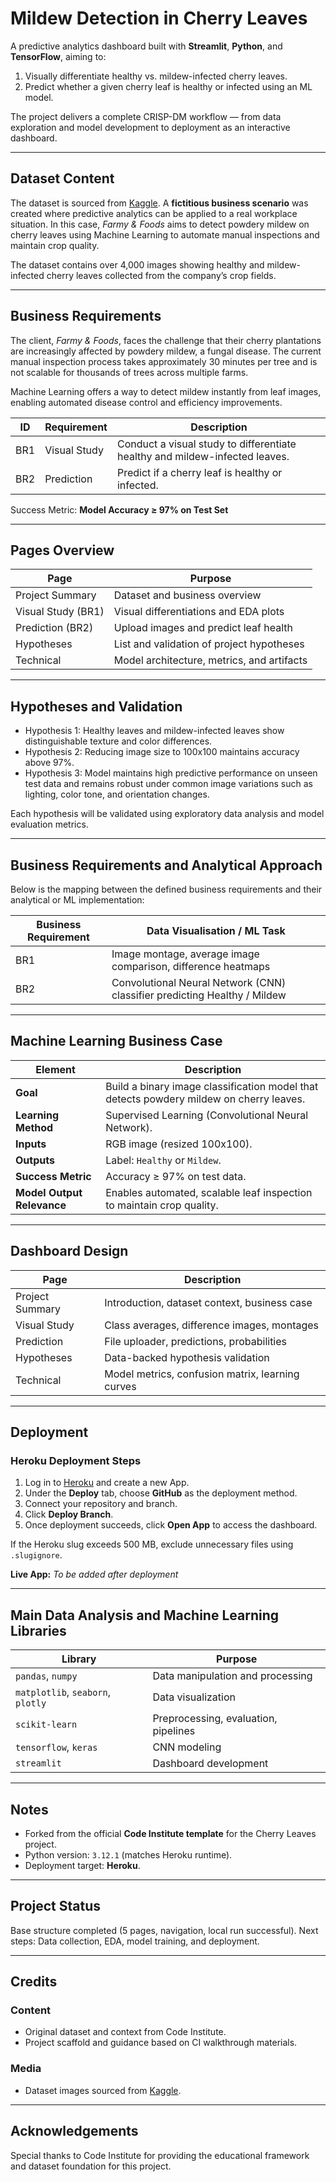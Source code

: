# Mildew Detection in Cherry Leaves

A predictive analytics dashboard built with **Streamlit**, **Python**, and **TensorFlow**, aiming to:
1. Visually differentiate healthy vs. mildew-infected cherry leaves.
2. Predict whether a given cherry leaf is healthy or infected using an ML model.

The project delivers a complete CRISP-DM workflow — from data exploration and model development to deployment as an interactive dashboard.

---

## Dataset Content

The dataset is sourced from [Kaggle](https://www.kaggle.com/codeinstitute/cherry-leaves).
A **fictitious business scenario** was created where predictive analytics can be applied to a real workplace situation.
In this case, *Farmy & Foods* aims to detect powdery mildew on cherry leaves using Machine Learning to automate manual inspections and maintain crop quality.

The dataset contains over 4,000 images showing healthy and mildew-infected cherry leaves collected from the company’s crop fields.

---

## Business Requirements

The client, *Farmy & Foods*, faces the challenge that their cherry plantations are increasingly affected by powdery mildew, a fungal disease. The current manual inspection process takes approximately 30 minutes per tree and is not scalable for thousands of trees across multiple farms.

Machine Learning offers a way to detect mildew instantly from leaf images, enabling automated disease control and efficiency improvements.

| ID | Requirement | Description |
|----|--------------|-------------|
| BR1 | Visual Study | Conduct a visual study to differentiate healthy and mildew-infected leaves. |
| BR2 | Prediction | Predict if a cherry leaf is healthy or infected. |

Success Metric: **Model Accuracy ≥ 97% on Test Set**

---

## Pages Overview

| Page | Purpose |
|------|----------|
| Project Summary | Dataset and business overview |
| Visual Study (BR1) | Visual differentiations and EDA plots |
| Prediction (BR2) | Upload images and predict leaf health |
| Hypotheses | List and validation of project hypotheses |
| Technical | Model architecture, metrics, and artifacts |

---

## Hypotheses and Validation

- Hypothesis 1: Healthy leaves and mildew-infected leaves show distinguishable texture and color differences.
- Hypothesis 2: Reducing image size to 100x100 maintains accuracy above 97%.
- Hypothesis 3: Model maintains high predictive performance on unseen test data and remains robust under common image variations such as lighting, color tone, and orientation changes.

Each hypothesis will be validated using exploratory data analysis and model evaluation metrics.

---

## Business Requirements and Analytical Approach

Below is the mapping between the defined business requirements and their analytical or ML implementation:

| Business Requirement | Data Visualisation / ML Task |
|----------------------|------------------------------|
| BR1 | Image montage, average image comparison, difference heatmaps |
| BR2 | Convolutional Neural Network (CNN) classifier predicting Healthy / Mildew |

---

## Machine Learning Business Case

| Element | Description |
|----------|-------------|
| **Goal** | Build a binary image classification model that detects powdery mildew on cherry leaves. |
| **Learning Method** | Supervised Learning (Convolutional Neural Network). |
| **Inputs** | RGB image (resized 100x100). |
| **Outputs** | Label: `Healthy` or `Mildew`. |
| **Success Metric** | Accuracy ≥ 97% on test data. |
| **Model Output Relevance** | Enables automated, scalable leaf inspection to maintain crop quality. |

---

## Dashboard Design

| Page | Description |
|------|--------------|
| Project Summary | Introduction, dataset context, business case |
| Visual Study | Class averages, difference images, montages |
| Prediction | File uploader, predictions, probabilities |
| Hypotheses | Data-backed hypothesis validation |
| Technical | Model metrics, confusion matrix, learning curves |

---

## Deployment

### Heroku Deployment Steps
1. Log in to [Heroku](https://www.heroku.com/) and create a new App.
2. Under the **Deploy** tab, choose **GitHub** as the deployment method.
3. Connect your repository and branch.
4. Click **Deploy Branch**.
5. Once deployment succeeds, click **Open App** to access the dashboard.

If the Heroku slug exceeds 500 MB, exclude unnecessary files using `.slugignore`.

**Live App:** _To be added after deployment_

---

## Main Data Analysis and Machine Learning Libraries

| Library | Purpose |
|----------|----------|
| `pandas`, `numpy` | Data manipulation and processing |
| `matplotlib`, `seaborn`, `plotly` | Data visualization |
| `scikit-learn` | Preprocessing, evaluation, pipelines |
| `tensorflow`, `keras` | CNN modeling |
| `streamlit` | Dashboard development |

---

## Notes
- Forked from the official **Code Institute template** for the Cherry Leaves project.
- Python version: `3.12.1` (matches Heroku runtime).
- Deployment target: **Heroku**.

---

## Project Status
Base structure completed (5 pages, navigation, local run successful).
Next steps: Data collection, EDA, model training, and deployment.

---

## Credits

### Content
- Original dataset and context from Code Institute.
- Project scaffold and guidance based on CI walkthrough materials.

### Media
- Dataset images sourced from [Kaggle](https://www.kaggle.com/codeinstitute/cherry-leaves).

---

## Acknowledgements
Special thanks to Code Institute for providing the educational framework and dataset foundation for this project.